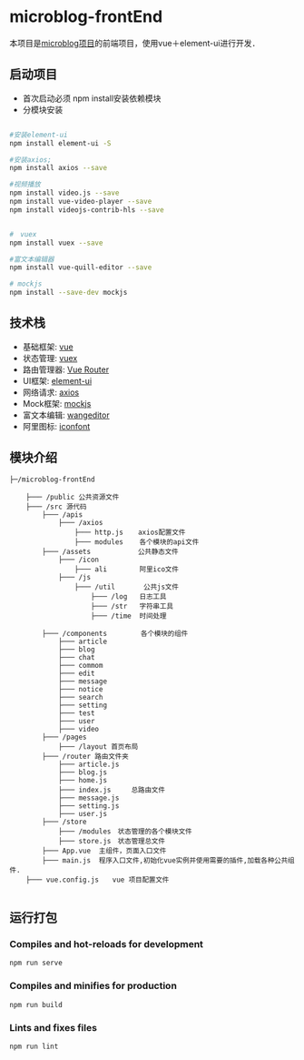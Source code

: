 # microblog-frontEnd

本项目是[microblog项目](https://github.com/lgjlife/micro-blog)的前端项目，使用vue＋element-ui进行开发．

## 启动项目

* 首次启动必须 npm install安装依赖模块
* 分模块安装
```bash

#安装element-ui
npm install element-ui -S

#安装axios;
npm install axios --save

#视频播放
npm install video.js --save
npm install vue-video-player --save
npm install videojs-contrib-hls --save


#　vuex
npm install vuex --save

#富文本编辑器
npm install vue-quill-editor --save

# mockjs
npm install --save-dev mockjs

```

## 技术栈
* 基础框架: [vue](https://cn.vuejs.org/index.html)
* 状态管理: [vuex](https://vuex.vuejs.org/zh/)
* 路由管理器: [Vue Router](https://router.vuejs.org/zh/)
* UI框架: [element-ui](https://element.eleme.cn/#/zh-CN/component/installation)
* 网络请求: [axios](http://www.axios-js.com/)
* Mock框架: [mockjs](https://github.com/nuysoft/Mock/wiki)
* 富文本编辑: [wangeditor](http://www.wangeditor.com/)
* 阿里图标: [iconfont](https://www.iconfont.cn/)

## 模块介绍

```
├─/microblog-frontEnd

    ├─── /public 公共资源文件
    ├─── /src 源代码　
        ├─── /apis
            ├─── /axios  
                ├─── http.js  　axios配置文件
                ├─── modules    各个模块的api文件
        ├─── /assets　　　　　　　公共静态文件
            ├─── /icon
                ├─── ali        阿里ico文件
            ├─── /js
                ├─── /util       公共js文件　
                    ├─── /log   日志工具
                    ├─── /str   字符串工具
                    ├─── /time  时间处理
                    
        ├─── /components　　　　　各个模块的组件
            ├─── article
            ├─── blog
            ├─── chat
            ├─── commom
            ├─── edit
            ├─── message
            ├─── notice
            ├─── search
            ├─── setting
            ├─── test
            ├─── user
            ├─── video
        ├─── /pages
            ├─── /layout 首页布局
        ├─── /router 路由文件夹
            ├─── article.js
            ├─── blog.js
            ├─── home.js
            ├─── index.js　　　总路由文件
            ├─── message.js
            ├─── setting.js
            ├─── user.js
        ├─── /store
            ├─── /modules　状态管理的各个模块文件
            ├─── store.js　状态管理总文件            
        ├─── App.vue  主组件，页面入口文件
        ├─── main.js  程序入口文件,初始化vue实例并使用需要的插件,加载各种公共组件.
    ├─── vue.config.js　　vue 项目配置文件
    
```

## 运行打包

### Compiles and hot-reloads for development
```
npm run serve
```

### Compiles and minifies for production
```
npm run build
```

### Lints and fixes files
```
npm run lint
```

